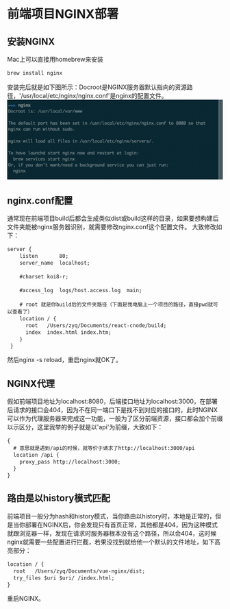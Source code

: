 # 前端项目NGINX部署

## 安装NGINX
Mac上可以直接用homebrew来安装
```bash
brew install nginx
```
安装完后就是如下图所示：Docroot是NGINX服务器默认指向的资源路径，'/usr/local/etc/nginx/nginx.conf'是nginx的配置文件。
![nginx](../imgs/nginx.png)

## nginx.conf配置
通常现在前端项目build后都会生成类似dist或build这样的目录，如果要想构建后文件夹能被nginx服务器识别，就需要修改nginx.conf这个配置文件。
大致修改如下：
```{11}
server {
    listen       80;
    server_name  localhost;

    #charset koi8-r;

    #access_log  logs/host.access.log  main;

    # root 就是你build后的文件夹路径（下面是我电脑上一个项目的路径，直接pwd就可以查看了）
    location / {
      root   /Users/zyq/Documents/react-cnode/build;
      index  index.html index.htm;
    }
 }
```
然后nginx -s reload，重启nginx就OK了。

## NGINX代理
假如前端项目地址为localhost:8080，后端接口地址为localhost:3000，在部署后请求的接口会404，因为不在同一端口下是找不到对应的接口的，此时NGINX可以作为代理服务器来完成这一功能，一般为了区分前端资源，接口都会加个前缀以示区分，这里我举的例子就是以'api'为前缀，大致如下：
```{4}
{  
  # 意思就是遇到/api的时候，就等价于请求了http://localhost:3000/api
  location /api {
    proxy_pass http://localhost:3000;
  }
}
```

## 路由是以history模式匹配
前端项目一般分为hash和history模式，当你路由以history时，本地是正常的，但是当你部署在NGINX后，你会发现只有首页正常，其他都是404，因为这种模式就跟浏览器一样，发现在请求时服务器根本没有这个路径，所以会404，这时候nginx就需要一些配置进行拦截，若果没找到就给他一个默认的文件地址，如下高亮部分：
```{3}
location / {
  root   /Users/zyq/Documents/vue-nginx/dist;
  try_files $uri $uri/ /index.html;
}
```
重启NGINX。

